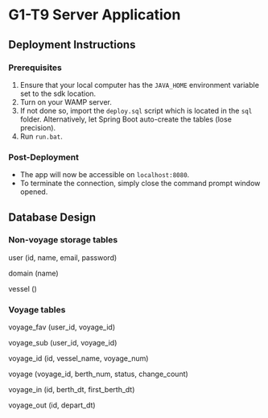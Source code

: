 # G1-T9 Server Application


## Deployment Instructions

### Prerequisites 
1. Ensure that your local computer has the `JAVA_HOME` environment variable set to the sdk location.
2. Turn on your WAMP server.
3. If not done so, import the `deploy.sql` script which is located in the `sql` folder. Alternatively, let Spring Boot auto-create the tables (lose precision).
4. Run `run.bat`. 

### Post-Deployment
- The app will now be accessible on `localhost:8080`.
- To terminate the connection, simply close the command prompt window opened.


## Database Design

### Non-voyage storage tables

user (id, name, email, password) 

domain (name)

vessel ()

### Voyage tables

voyage_fav (user_id, voyage_id)

voyage_sub (user_id, voyage_id)

voyage_id (id, vessel_name, voyage_num)

voyage (voyage_id, berth_num, status, change_count)

voyage_in (id, berth_dt, first_berth_dt)

voyage_out (id, depart_dt)
